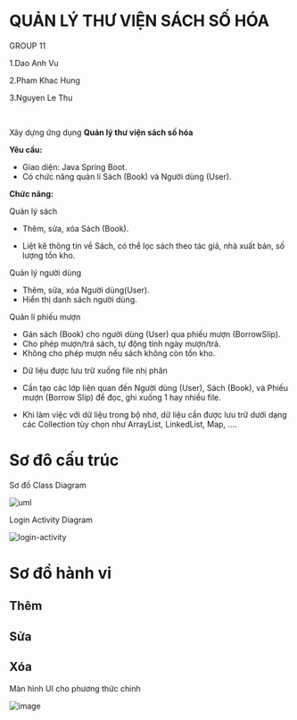 # QUẢN LÝ THƯ VIỆN SÁCH SỐ HÓA

GROUP 11

1.Dao Anh Vu

2.Pham Khac Hung

3.Nguyen Le Thu

<br>

Xây dựng ứng dụng <b> Quản lý thư viện sách số hóa </b>

<b>Yêu cầu:</b>
+ Giao diện: Java Spring Boot.
+ Có chức năng quản lí Sách (Book) và Người dùng (User).

<b>Chức năng:</b>

Quản lý sách

+ Thêm, sửa, xóa Sách (Book).

+ Liệt kê thông tin về Sách, có thể lọc sách theo tác giả, nhà xuất bản, số lượng tồn kho.

Quản lý người dùng

+ Thêm, sửa, xóa Người dùng(User).
+ Hiển thị danh sách người dùng.

Quản lí phiếu mượn
+ Gán sách (Book) cho người dùng (User) qua phiếu mượn (BorrowSlip).
+ Cho phép mượn/trả sách, tự động tính ngày mượn/trả.
+ Không cho phép mượn nếu sách không còn tồn kho.

- Dữ liệu được lưu trữ xuống file nhị phân

+ Cần tạo các lớp liên quan đến Người dùng (User), Sách (Book), và Phiếu mượn (Borrow Slip) để đọc, ghi xuống 1 hay nhiều file.

- Khi làm việc với dữ liệu trong bộ nhớ, dữ liệu cần được lưu trữ dưới dạng các Collection tùy chọn như ArrayList, LinkedList, Map, ....

 # Sơ đô cấu trúc

 Sơ đồ Class Diagram

![uml](https://github.com/user-attachments/assets/a0d001b8-3d16-4f41-97ba-bf6f10af3462)

Login Activity Diagram

![login-activity](https://github.com/user-attachments/assets/7e711582-4b7e-4229-93a5-d3e16a44c86c)


# Sơ đồ hành vi

## Thêm

## Sửa


## Xóa


Màn hình UI cho phương thức chinh

![image](https://github.com/user-attachments/assets/7aa6983c-9755-4158-96f3-6b9c3ffa0e70)


